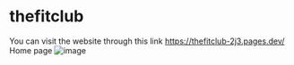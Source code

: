 # thefitclub

You can visit the website through this link
https://thefitclub-2j3.pages.dev/
Home page
![image](https://github.com/partho2001/thefitclub/assets/42618752/4c0f978d-9476-4c60-a001-81e8af66afed)
